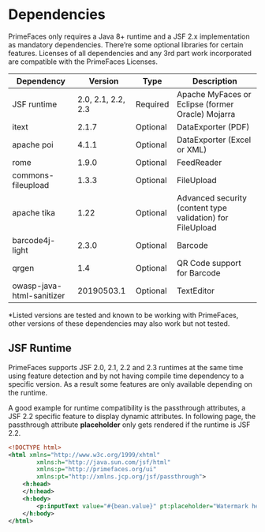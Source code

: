 # Dependencies

PrimeFaces only requires a Java 8+ runtime and a JSF 2.x implementation as mandatory
dependencies. There’re some optional libraries for certain features. Licenses of all dependencies and
any 3rd part work incorporated are compatible with the PrimeFaces Licenses.

| Dependency | Version | Type | Description |
| --- | --- | --- | --- |
| JSF runtime | 2.0, 2.1, 2.2, 2.3 | Required | Apache MyFaces or Eclipse (former Oracle) Mojarra |
| itext | 2.1.7 | Optional | DataExporter (PDF) |
| apache poi | 4.1.1 | Optional | DataExporter (Excel or XML) |
| rome | 1.9.0 | Optional | FeedReader |
| commons-fileupload | 1.3.3 | Optional | FileUpload |
| apache tika | 1.22 | Optional | Advanced security (content type validation) for FileUpload |
| barcode4j-light | 2.3.0 | Optional | Barcode |
| qrgen |  1.4 | Optional | QR Code support for Barcode |
| owasp-java-html-sanitizer |  20190503.1 | Optional | TextEditor |

*Listed versions are tested and known to be working with PrimeFaces, other versions of these
dependencies may also work but not tested.

## JSF Runtime ##
PrimeFaces supports JSF 2.0, 2.1, 2.2 and 2.3 runtimes at the same time using feature detection and
by not having compile time dependency to a specific version. As a result some features are only
available depending on the runtime.

A good example for runtime compatibility is the passthrough attributes, a JSF 2.2 specific feature to
display dynamic attributes. In following page, the passthrough attribute **placeholder** only gets rendered
if the runtime is JSF 2.2.

```xml
<!DOCTYPE html>
<html xmlns="http://www.w3c.org/1999/xhtml"
        xmlns:h="http://java.sun.com/jsf/html"
        xmlns:p="http://primefaces.org/ui"
        xmlns:pt="http://xmlns.jcp.org/jsf/passthrough">
    <h:head>
    </h:head>
    <h:body>
        <p:inputText value="#{bean.value}" pt:placeholder="Watermark here"/>
    </h:body>
</html>
```